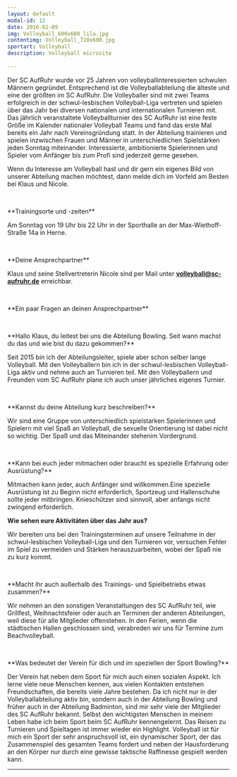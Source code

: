 ```yaml
---
layout: default
modal-id: 12
date: 2016-02-09
img: Volleyball_600x600_lila.jpg
contentimg: Volleyball_720x600.jpg
sportart: Volleyball
description: Volleyball microsite
             
---
```


Der SC AufRuhr wurde vor 25 Jahren von volleyballinteressierten schwulen Männern gegründet.
Entsprechend ist die Volleyballabteilung die älteste und eine der größten im SC AufRuhr. Die
Volleyballer sind mit zwei Teams erfolgreich in der schwul-lesbischen Volleyball-Liga vertreten und
spielen über das Jahr bei diversen nationalen und internationalen Turnieren mit. Das jährlich
veranstaltete Volleyballturnier des SC AufRuhr ist eine feste Größe im Kalender nationaler Volleyball
Teams und fand das erste Mal bereits ein Jahr nach Vereinsgründung statt.
In der Abteilung trainieren und spielen inzwischen Frauen und Männer in unterschiedlichen
Spielstärken jeden Sonntag miteinander. Interessierte, ambitionierte Spielerinnen und Spieler vom
Anfänger bis zum Profi sind jederzeit gerne gesehen.

Wenn du Interesse am Volleyball hast und dir gern ein eigenes Bild von unserer Abteilung machen
möchtest, dann melde dich im Vorfeld am Besten bei Klaus und Nicole.
  
<p>&nbsp;</p>
**Trainingsorte und -zeiten**

Am Sonntag von 19 Uhr bis 22 Uhr in der Sporthalle an der Max-Wiethoff-Straße 14a in Herne.

<p>&nbsp;</p>
**Deine Ansprechpartner**

Klaus und seine Stellvertreterin Nicole sind per Mail unter <b><a href="mailto:volleyball@sc-aufruhr.de"><font color="#0000FF">volleyball@sc-aufruhr.de</font></a></b> erreichbar.
  
<p>&nbsp;</p>
**Ein paar Fragen an deinen Ansprechpartner**

<p>&nbsp;</p>
**Hallo Klaus, du leitest bei uns die Abteilung Bowling. Seit wann machst du das und wie bist du dazu gekommen?**
  
Seit 2015 bin ich der Abteilungsleiter, spiele aber schon selber lange Volleyball. Mit den Volleyballern
bin ich in der schwul-lesbischen Volleyball-Liga aktiv und nehme auch an Turnieren teil.
Mit den Volleyballern und Freunden vom SC AufRuhr plane ich auch unser jährliches eigenes Turnier.

<p>&nbsp;</p>
**Kannst du deine Abteilung kurz beschreiben?**

Wir sind eine Gruppe von unterschiedlich spielstarken Spielerinnen und Spielern mit viel Spaß an Volleyball, die sexuelle Orientierung ist dabei nicht so wichtig. Der Spaß und das Miteinander stehenim Vordergrund.
<p>&nbsp;</p>
**Kann bei euch jeder mitmachen oder braucht es spezielle Erfahrung oder Ausrüstung?**

Mitmachen kann jeder, auch Anfänger sind willkommen.Eine spezielle Ausrüstung ist zu Beginn nicht erforderlich, Sportzeug und Hallenschuhe sollte jeder
mitbringen. Knieschützer sind sinnvoll, aber anfangs nicht zwingend erforderlich.


**Wie sehen eure Aktivitäten über das Jahr aus?**

Wir bereiten uns bei den Trainingsterminen auf unsere Teilnahme in der schwul-lesbischen
Volleyball-Liga und den Turnieren vor, versuchen Fehler im Spiel zu vermeiden und Stärken
herauszuarbeiten, wobei der Spaß nie zu kurz kommt.
<p>&nbsp;</p>
**Macht ihr auch außerhalb des Trainings- und Spielbetriebs etwas zusammen?**

Wir nehmen an den sonstigen Veranstaltungen des SC AufRuhr teil, wie Grillfest, Weihnachtsfeier
oder auch an Terminen der anderen Abteilungen, weil diese für alle Mitglieder offenstehen. In den
Ferien, wenn die städtischen Hallen geschlossen sind, verabreden wir uns für Termine zum Beachvolleyball.
<p>&nbsp;</p>
**Was bedeutet der Verein für dich und im speziellen der Sport Bowling?**

Der Verein hat neben dem Sport für mich auch einen sozialen Aspekt. Ich lerne viele neue Menschen
kennen, aus vielen Kontakten entstehen Freundschaften, die bereits viele Jahre bestehen. Da ich
nicht nur in der Volleyballabteilung aktiv bin, sondern auch in der Abteilung Bowling und früher auch
in der Abteilung Badminton, sind mir sehr viele der Mitglieder des SC AufRuhr bekannt. Selbst den
wichtigsten Menschen in meinem Leben habe ich beim Sport beim SC AufRuhr kennengelernt. Das
Reisen zu Turnieren und Spieltagen ist immer wieder ein Highlight.
Volleyball ist für mich ein Sport der sehr anspruchsvoll ist, ein dynamischer Sport, der das
Zusammenspiel des gesamten Teams fordert und neben der Hausforderung an den Körper nur durch
eine gewisse taktische Raffinesse gespielt werden kann.

___
